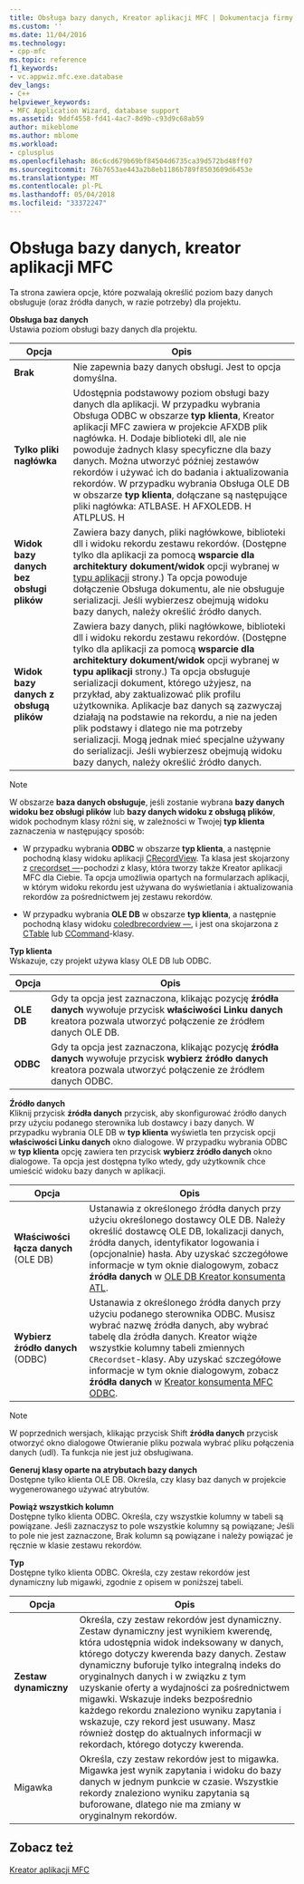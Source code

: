 ```yaml
---
title: Obsługa bazy danych, Kreator aplikacji MFC | Dokumentacja firmy Microsoft
ms.custom: ''
ms.date: 11/04/2016
ms.technology:
- cpp-mfc
ms.topic: reference
f1_keywords:
- vc.appwiz.mfc.exe.database
dev_langs:
- C++
helpviewer_keywords:
- MFC Application Wizard, database support
ms.assetid: 9ddf4558-fd41-4ac7-8d9b-c93d9c68ab59
author: mikeblome
ms.author: mblome
ms.workload:
- cplusplus
ms.openlocfilehash: 86c6cd679b69bf84504d6735ca39d572bd48ff07
ms.sourcegitcommit: 76b7653ae443a2b8eb1186b789f8503609d6453e
ms.translationtype: MT
ms.contentlocale: pl-PL
ms.lasthandoff: 05/04/2018
ms.locfileid: "33372247"
---
```

# <a name="database-support-mfc-application-wizard"></a>Obsługa bazy danych, kreator aplikacji MFC
Ta strona zawiera opcje, które pozwalają określić poziom bazy danych obsługuje (oraz źródła danych, w razie potrzeby) dla projektu.  
  
 **Obsługa baz danych**  
 Ustawia poziom obsługi bazy danych dla projektu.  
  
|Opcja|Opis|  
|------------|-----------------|  
|**Brak**|Nie zapewnia bazy danych obsługi. Jest to opcja domyślna.|  
|**Tylko pliki nagłówka**|Udostępnia podstawowy poziom obsługi bazy danych dla aplikacji. W przypadku wybrania Obsługa ODBC w obszarze **typ klienta**, Kreator aplikacji MFC zawiera w projekcie AFXDB plik nagłówka. H. Dodaje biblioteki dll, ale nie powoduje żadnych klasy specyficzne dla bazy danych. Można utworzyć później zestawów rekordów i używać ich do badania i aktualizowania rekordów. W przypadku wybrania Obsługa OLE DB w obszarze **typ klienta**, dołączane są następujące pliki nagłówka: ATLBASE. H AFXOLEDB. H ATLPLUS. H|  
|**Widok bazy danych bez obsługi plików**|Zawiera bazy danych, pliki nagłówkowe, biblioteki dll i widoku rekordu zestawu rekordów. (Dostępne tylko dla aplikacji za pomocą **wsparcie dla architektury dokument/widok** opcji wybranej w [typu aplikacji](../../mfc/reference/application-type-mfc-application-wizard.md) strony.) Ta opcja powoduje dołączenie Obsługa dokumentu, ale nie obsługuje serializacji. Jeśli wybierzesz obejmują widoku bazy danych, należy określić źródło danych.|  
|**Widok bazy danych z obsługą plików**|Zawiera bazy danych, pliki nagłówkowe, biblioteki dll i widoku rekordu zestawu rekordów. (Dostępne tylko dla aplikacji za pomocą **wsparcie dla architektury dokument/widok** opcji wybranej w **typu aplikacji** strony.) Ta opcja obsługuje serializacji dokument, którego użyjesz, na przykład, aby zaktualizować plik profilu użytkownika. Aplikacje baz danych są zazwyczaj działają na podstawie na rekordu, a nie na jeden plik podstawy i dlatego nie ma potrzeby serializacji. Mogą jednak mieć specjalne używany do serializacji. Jeśli wybierzesz obejmują widoku bazy danych, należy określić źródło danych.|  
  
> [!NOTE]
>  W obszarze **baza danych obsługuje**, jeśli zostanie wybrana **bazy danych widoku bez obsługi plików** lub **bazy danych widoku z obsługą plików**, widok pochodnym klasy różni się, w zależności w Twojej **typ klienta** zaznaczenia w następujący sposób:  
  
-   W przypadku wybrania **ODBC** w obszarze **typ klienta**, a następnie pochodną klasy widoku aplikacji [CRecordView](../../mfc/reference/crecordview-class.md). Ta klasa jest skojarzony z [crecordset —](../../mfc/reference/crecordset-class.md)-pochodzi z klasy, która tworzy także Kreator aplikacji MFC dla Ciebie. Ta opcja umożliwia opartych na formularzach aplikacji, w którym widoku rekordu jest używana do wyświetlania i aktualizowania rekordów za pośrednictwem jej zestawu rekordów.  
  
-   W przypadku wybrania **OLE DB** w obszarze **typ klienta**, a następnie pochodną klasy widoku [coledbrecordview —](../../mfc/reference/coledbrecordview-class.md), i jest ona skojarzona z [CTable](../../data/oledb/ctable-class.md) lub [CCommand](../../data/oledb/ccommand-class.md)-klasy.  
  
 **Typ klienta**  
 Wskazuje, czy projekt używa klasy OLE DB lub ODBC.  
  
|Opcja|Opis|  
|------------|-----------------|  
|**OLE DB**|Gdy ta opcja jest zaznaczona, klikając pozycję **źródła danych** wywołuje przycisk **właściwości Linku danych** kreatora pozwala utworzyć połączenie ze źródłem danych OLE DB.|  
|**ODBC**|Gdy ta opcja jest zaznaczona, klikając pozycję **źródła danych** wywołuje przycisk **wybierz źródło danych** kreatora pozwala utworzyć połączenie ze źródłem danych ODBC.|  
  
 **Źródło danych**  
 Kliknij przycisk **źródła danych** przycisk, aby skonfigurować źródło danych przy użyciu podanego sterownika lub dostawcy i bazy danych. W przypadku wybrania OLE DB w **typ klienta** wyświetla ten przycisk opcji **właściwości Linku danych** okno dialogowe. W przypadku wybrania ODBC w **typ klienta** opcję zawiera ten przycisk **wybierz źródło danych** okno dialogowe. Ta opcja jest dostępna tylko wtedy, gdy użytkownik chce umieścić widoku bazy danych w aplikacji.  
  
|Opcja|Opis|  
|------------|-----------------|  
|**Właściwości łącza danych** (OLE DB)|Ustanawia z określonego źródła danych przy użyciu określonego dostawcy OLE DB. Należy określić dostawcę OLE DB, lokalizacji danych, źródła danych, identyfikator logowania i (opcjonalnie) hasła. Aby uzyskać szczegółowe informacje w tym oknie dialogowym, zobacz **źródła danych** w [OLE DB Kreator konsumenta ATL](../../atl/reference/atl-ole-db-consumer-wizard.md).|  
|**Wybierz źródło danych** (ODBC)|Ustanawia z określonego źródła danych przy użyciu podanego sterownika ODBC. Musisz wybrać nazwę źródła danych, aby wybrać tabelę dla źródła danych. Kreator wiąże wszystkie kolumny tabeli zmiennych `CRecordset`-klasy. Aby uzyskać szczegółowe informacje w tym oknie dialogowym, zobacz **źródła danych** w [Kreator konsumenta MFC ODBC](../../mfc/reference/mfc-odbc-consumer-wizard.md).|  
  
> [!NOTE]
>  W poprzednich wersjach, klikając przycisk Shift **źródła danych** przycisk otworzyć okno dialogowe Otwieranie pliku pozwala wybrać pliku połączenia danych (udl). Ta funkcja nie jest już obsługiwana.  
  
 **Generuj klasy oparte na atrybutach bazy danych**  
 Dostępne tylko klienta OLE DB. Określa, czy klasy baz danych w projekcie wygenerowanego używać atrybutów.  
  
 **Powiąż wszystkich kolumn**  
 Dostępne tylko klienta ODBC. Określa, czy wszystkie kolumny w tabeli są powiązane. Jeśli zaznaczysz to pole wszystkie kolumny są powiązane; Jeśli to pole nie jest zaznaczone, Brak kolumn są powiązane i należy powiązać je ręcznie w klasie zestawu rekordów.  
  
 **Typ**  
 Dostępne tylko klienta ODBC. Określa, czy zestaw rekordów jest dynamiczny lub migawki, zgodnie z opisem w poniższej tabeli.  
  
|Opcja|Opis|  
|------------|-----------------|  
|**Zestaw dynamiczny**|Określa, czy zestaw rekordów jest dynamiczny. Zestaw dynamiczny jest wynikiem kwerendę, która udostępnia widok indeksowany w danych, którego dotyczy kwerenda bazy danych. Zestaw dynamiczny buforuje tylko integralną indeks do oryginalnych danych i w związku z tym uzyskanie oferty a wydajności za pośrednictwem migawki. Wskazuje indeks bezpośrednio każdego rekordu znaleziono wyniku zapytania i wskazuje, czy rekord jest usuwany. Masz również dostęp do aktualnych informacji w rekordach, którego dotyczy kwerenda.|  
|Migawka|Określa, czy zestaw rekordów jest to migawka. Migawka jest wynik zapytania i widoku do bazy danych w jednym punkcie w czasie. Wszystkie rekordy znaleziono wyniku zapytania są buforowane, dlatego nie ma zmiany w oryginalnym rekordów.|  
  
## <a name="see-also"></a>Zobacz też  
 [Kreator aplikacji MFC](../../mfc/reference/mfc-application-wizard.md)
